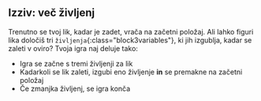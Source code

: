 ## Izziv: več življenj

Trenutno se tvoj lik, kadar je zadet, vrača na začetni položaj. Ali lahko figuri lika določiš tri `življenja`{:class="block3variables"}, ki jih izgublja, kadar se zaleti v oviro? Tvoja igra naj deluje tako:

+ Igra se začne s tremi življenji za lik
+ Kadarkoli se lik zaleti, izgubi eno življenje **in** se premakne na začetni položaj
+ Če zmanjka življenj, se igra konča